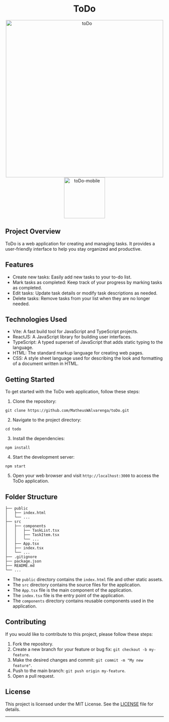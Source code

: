 <h1 align="center">ToDo</h1>

 <div align="center">
<img width="500" alt="toDo" src="https://github.com/MatheusWAlvarenga/GeoMapX/assets/94935750/38162b6d-fdf5-4297-ac2c-486f57503a5c">
<img width="130" alt="toDo-mobile" src="https://github.com/MatheusWAlvarenga/toDo/assets/94935750/b4631844-fe96-4e21-a0b4-142fd6da60e7">
</div>


## Project Overview

ToDo is a web application for creating and managing tasks. It provides a user-friendly interface to help you stay organized and productive.

## Features

- Create new tasks: Easily add new tasks to your to-do list.
- Mark tasks as completed: Keep track of your progress by marking tasks as completed.
- Edit tasks: Update task details or modify task descriptions as needed.
- Delete tasks: Remove tasks from your list when they are no longer needed.

## Technologies Used

- Vite: A fast build tool for JavaScript and TypeScript projects.
- ReactJS: A JavaScript library for building user interfaces.
- TypeScript: A typed superset of JavaScript that adds static typing to the language.
- HTML: The standard markup language for creating web pages.
- CSS: A style sheet language used for describing the look and formatting of a document written in HTML.

## Getting Started

To get started with the ToDo web application, follow these steps:

1. Clone the repository:

```
git clone https://github.com/MatheusWAlvarenga/toDo.git
```

2. Navigate to the project directory:

```
cd todo
```

3. Install the dependencies:

```
npm install
```

4. Start the development server:

```
npm start
```

5. Open your web browser and visit `http://localhost:3000` to access the ToDo application.

## Folder Structure

```
├── public
│   ├── index.html
│   └── ...
├── src
│   ├── components
│   │   ├── TaskList.tsx
│   │   ├── TaskItem.tsx
│   │   └── ...
│   ├── App.tsx
│   ├── index.tsx
│   └── ...
├── .gitignore
├── package.json
├── README.md
└── ...
```

- The `public` directory contains the `index.html` file and other static assets.
- The `src` directory contains the source files for the application.
- The `App.tsx` file is the main component of the application.
- The `index.tsx` file is the entry point of the application.
- The `components` directory contains reusable components used in the application.

## Contributing

If you would like to contribute to this project, please follow these steps:

1. Fork the repository.
2. Create a new branch for your feature or bug fix: `git checkout -b my-feature`.
3. Make the desired changes and commit: `git commit -m "My new feature"`.
4. Push to the main branch: `git push origin my-feature`.
5. Open a pull request.

## License

This project is licensed under the MIT License. See the [LICENSE](LICENSE) file for details.

---
